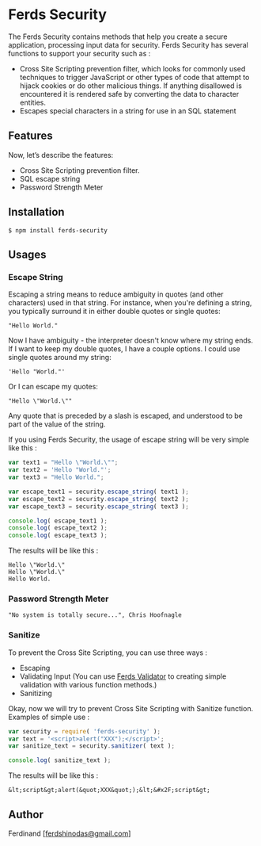 # Ferds Security

The Ferds Security contains methods that help you create a secure application, processing input data for security. Ferds Security has several functions to support your security such as :

* Cross Site Scripting prevention filter, which looks for commonly used techniques to trigger JavaScript or other types of code that attempt to hijack cookies or do other malicious things. If anything disallowed is encountered it is rendered safe by converting the data to character entities.
* Escapes special characters in a string for use in an SQL statement

## Features

Now, let’s describe the features:

- Cross Site Scripting prevention filter.
- SQL escape string
- Password Strength Meter

## Installation
```
$ npm install ferds-security
```

## Usages

### Escape String

Escaping a string means to reduce ambiguity in quotes (and other characters) used in that string. For instance, when you're defining a string, you typically surround it in either double quotes or single quotes:

```
"Hello World."
```

Now I have ambiguity - the interpreter doesn't know where my string ends. If I want to keep my double quotes, I have a couple options. I could use single quotes around my string:

```
'Hello "World."'
```

Or I can escape my quotes:

```
"Hello \"World.\""
```

Any quote that is preceded by a slash is escaped, and understood to be part of the value of the string.

If you using Ferds Security, the usage of escape string will be very simple like this :

```javascript
var text1 = "Hello \"World.\"";
var text2 = 'Hello "World."';
var text3 = "Hello World.";

var escape_text1 = security.escape_string( text1 );
var escape_text2 = security.escape_string( text2 );
var escape_text3 = security.escape_string( text3 );

console.log( escape_text1 );
console.log( escape_text2 );
console.log( escape_text3 );
```

The results will be like this :
```
Hello \"World.\"
Hello \"World.\"
Hello World.
```

### Password Strength Meter

```
"No system is totally secure...", Chris Hoofnagle
```
### Sanitize

To prevent the Cross Site Scripting, you can use three ways :

* Escaping
* Validating Input (You can use [Ferds Validator](https://www.npmjs.com/package/ferds-validator) to creating simple validation with various function methods.)
* Sanitizing

Okay, now we will try to prevent Cross Site Scripting with Sanitize function. Examples of simple use :

```javascript
var security = require( 'ferds-security' );
var text = '<script>alert("XXX");</script>';
var sanitize_text = security.sanitizer( text );

console.log( sanitize_text );
```

The results will be like this :
```
&lt;script&gt;alert(&quot;XXX&quot;);&lt;&#x2F;script&gt;
```

## Author

Ferdinand [<ferdshinodas@gmail.com>]